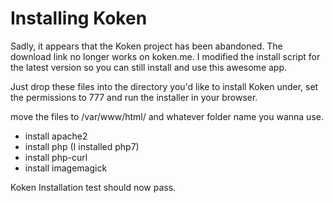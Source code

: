 # Installing Koken

Sadly, it appears that the Koken project has been abandoned. The download link no longer works on koken.me. I modified the install script for the latest version so you can still install and use this awesome app.

Just drop these files into the directory you'd like to install Koken under, set the permissions to 777 and run the installer in your browser.

move the files to /var/www/html/ and whatever folder name you wanna use.

- install apache2
- install php (I installed php7)
- install php-curl
- install imagemagick

Koken Installation test should now pass.
